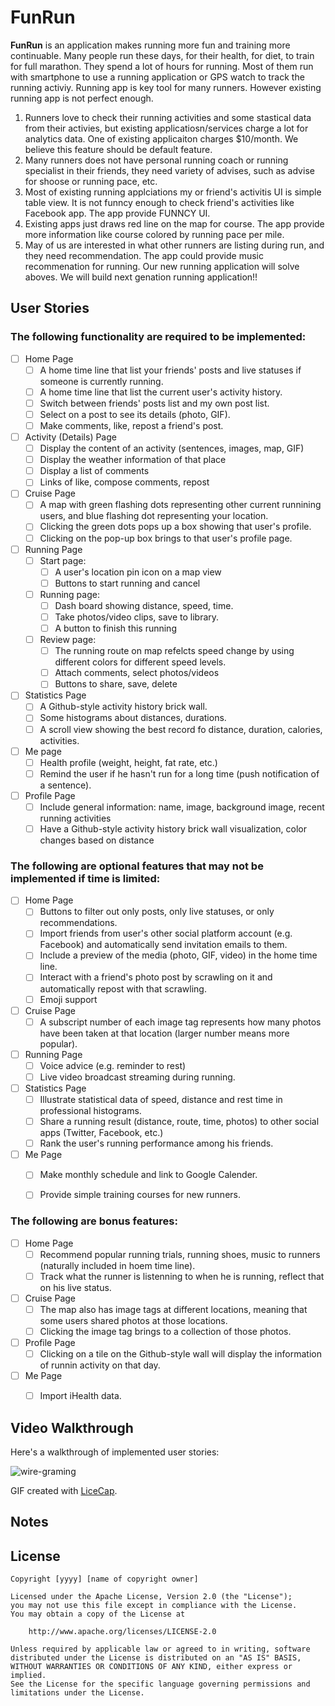 # FunRun

**FunRun** is an application makes running more fun and training more continuable.
Many people run these days, for their health, for diet,  to train for full marathon. They spend a lot of hours for running. Most of them run with smartphone to use a running application or GPS watch to track the running activiy. Running app is key tool for many runners. However existing running app is not perfect enough.
1. Runners love to check their running activities and some stastical data from their activies, but existing applicatiosn/services charge a lot for analytics data. One of existing applicaiton charges $10/month. We believe this feature should be default feature. 
2. Many runners does not have personal running coach or running specialist in their friends, they need variety of advises, such as advise for shoose or running pace, etc.
3. Most of existing running applciations my or friend's activitis UI is simple table view. It is not funncy enough to check friend's activities like Facebook app. The app provide FUNNCY UI.
4. Existing apps just draws red line on the map for course. The app provide more information like course colored by running pace per mile.
5. May of us are interested in what other runners are listing during run, and they need recommendation. The app could provide music recommenation for running.
Our new running application will solve aboves. We will build next genation running application!!

## User Stories

### The following functionality are **required** to be implemented:

- [ ] Home Page
    - [ ] A home time line that list your friends' posts and live statuses if someone is currently running.
    - [ ] A home time line that list the current user's activity history.
    - [ ] Switch between friends' posts list and my own post list.
    - [ ] Select on a post to see its details (photo, GIF).
    - [ ] Make comments, like, repost a friend's post.
    
- [ ] Activity (Details) Page
    - [ ] Display the content of an activity (sentences, images, map, GIF)
    - [ ] Display the weather information of that place
    - [ ] Display a list of comments
    - [ ] Links of like, compose comments, repost

- [ ] Cruise Page
    - [ ] A map with green flashing dots representing other current runnining users, and blue flashing dot representing your location.
    - [ ] Clicking the green dots pops up a box showing that user's profile.
    - [ ] Clicking on the pop-up box brings to that user's profile page.

- [ ] Running Page
    - [ ] Start page:
        - [ ] A user's location pin icon on a map view
        - [ ] Buttons to start running and cancel
    - [ ] Running page:
        - [ ] Dash board showing distance, speed, time.
        - [ ] Take photos/video clips, save to library.
        - [ ] A button to finish this running
    - [ ] Review page:
        - [ ] The running route on map refelcts speed change by using different colors for different speed levels.
        - [ ] Attach comments, select photos/videos
        - [ ] Buttons to share, save, delete
        
- [ ] Statistics Page
    - [ ] A Github-style activity history brick wall.
    - [ ] Some histograms about distances, durations.
    - [ ] A scroll view showing the best record fo distance, duration, calories, activities.
    
- [ ] Me page
    - [ ] Health profile (weight, height, fat rate, etc.)
    - [ ] Remind the user if he hasn't run for a long time (push notification of a sentence).

- [ ] Profile Page
    - [ ] Include general information: name, image, background image, recent running activities
    - [ ] Have a Github-style activity history brick wall visualization, color changes based on distance

### The following are **optional** features that may not be implemented if time is limited:

- [ ] Home Page
    - [ ] Buttons to filter out only posts, only live statuses, or only recommendations.
    - [ ] Import friends from user's other social platform account (e.g. Facebook) and automatically send invitation emails to them.
    - [ ] Include a preview of the media (photo, GIF, video) in the home time line.
    - [ ] Interact with a friend's photo post by scrawling on it and automatically repost with that scrawling.
    - [ ] Emoji support

- [ ] Cruise Page
    - [ ] A subscript number of each image tag represents how many photos have been taken at that location (larger number means more popular).
    
- [ ] Running Page
    - [ ] Voice advice (e.g. reminder to rest)
    - [ ] Live video broadcast streaming during running.
   
- [ ] Statistics Page
    - [ ] Illustrate statistical data of speed, distance and rest time in professional histograms.
    - [ ] Share a running result (distance, route, time, photos) to other social apps (Twitter, Facebook, etc.)
    - [ ] Rank the user's running performance among his friends.

- [ ] Me Page
    - [ ] Make monthly schedule and link to Google Calender.
    - [ ] Provide simple training courses for new runners.


### The following are **bonus** features:

- [ ] Home Page
    - [ ] Recommend popular running trials, running shoes, music to runners (naturally included in hoem time line).
    - [ ] Track what the runner is listenning to when he is running, reflect that on his live status.
    
- [ ] Cruise Page
    - [ ] The map also has image tags at different locations, meaning that some users shared photos at those locations.
    - [ ] Clicking the image tag brings to a collection of those photos.

- [ ] Profile Page
    - [ ] Clicking on a tile on the Github-style wall will display the information of runnin activity on that day.

- [ ] Me Page
    - [ ] Import iHealth data.
    
    
## Video Walkthrough

Here's a walkthrough of implemented user stories:

<img src='https://github.com/SprintCoders/FunRun/blob/master/public_images/wire_frame/wire-frames.png' title='wire-framing' width='' alt='wire-graming' />

GIF created with [LiceCap](http://www.cockos.com/licecap/).

## Notes


## License

    Copyright [yyyy] [name of copyright owner]

    Licensed under the Apache License, Version 2.0 (the "License");
    you may not use this file except in compliance with the License.
    You may obtain a copy of the License at

        http://www.apache.org/licenses/LICENSE-2.0

    Unless required by applicable law or agreed to in writing, software
    distributed under the License is distributed on an "AS IS" BASIS,
    WITHOUT WARRANTIES OR CONDITIONS OF ANY KIND, either express or implied.
    See the License for the specific language governing permissions and
    limitations under the License.


